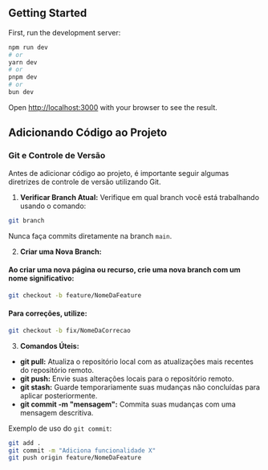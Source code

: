 ## Getting Started

First, run the development server:

```bash
npm run dev
# or
yarn dev
# or
pnpm dev
# or
bun dev
```

Open [http://localhost:3000](http://localhost:3000) with your browser to see the result.

## Adicionando Código ao Projeto

### Git e Controle de Versão

Antes de adicionar código ao projeto, é importante seguir algumas diretrizes de controle de versão utilizando Git.

1. **Verificar Branch Atual:**
Verifique em qual branch você está trabalhando usando o comando:
```sh
git branch
```
Nunca faça commits diretamente na branch `main`.

2. **Criar uma Nova Branch:**
#### Ao criar uma nova página ou recurso, crie uma nova branch com um nome significativo:
```sh
git checkout -b feature/NomeDaFeature
```

#### Para correções, utilize:
```sh
git checkout -b fix/NomeDaCorrecao
```

3. **Comandos Úteis:**
- **git pull:** Atualiza o repositório local com as atualizações mais recentes do repositório remoto.
- **git push:** Envie suas alterações locais para o repositório remoto.
- **git stash:** Guarde temporariamente suas mudanças não concluídas para aplicar posteriormente.
- **git commit -m "mensagem":** Commita suas mudanças com uma mensagem descritiva.

Exemplo de uso do `git commit`:
```sh
git add .
git commit -m "Adiciona funcionalidade X"
git push origin feature/NomeDaFeature
```
